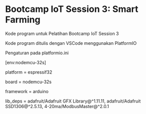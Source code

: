 # Bootcamp IoT Session 3: Smart Farming
Kode program untuk Pelatihan Bootcamp IoT Session 3

Kode program ditulis dengan VSCode menggunakan PlatformIO

Pengaturan pada platformio.ini

[env:nodemcu-32s]

platform    = espressif32

board       = nodemcu-32s

framework   = arduino

lib_deps    = adafruit/Adafruit GFX Library@^1.11.11, adafruit/Adafruit SSD1306@^2.5.13, 4-20ma/ModbusMaster@^2.0.1


